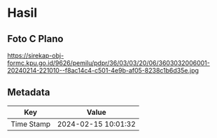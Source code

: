 # Hasil

## Foto C Plano

https://sirekap-obj-formc.kpu.go.id/9626/pemilu/pdpr/36/03/03/20/06/3603032006001-20240214-221010--f8ac14c4-c501-4e9b-af05-8238c1b6d35e.jpg


## Metadata

| Key        | Value               |
| ---------- | ------------------- |
| Time Stamp | 2024-02-15 10:01:32 |



